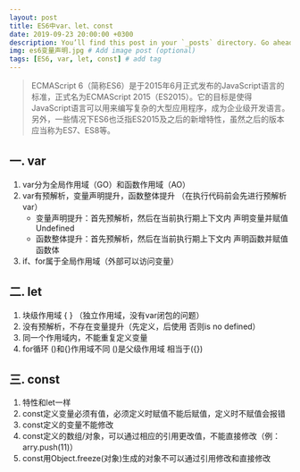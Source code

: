 ```yaml
---
layout: post
title: ES6中var、let、const
date: 2019-09-23 20:00:00 +0300
description: You’ll find this post in your `_posts` directory. Go ahead and edit it and re-build the site to see your changes. # Add post description (optional)
img: es6变量声明.jpg # Add image post (optional)
tags: [ES6, var, let, const] # add tag
---
```


>ECMAScript 6（简称ES6）是于2015年6月正式发布的JavaScript语言的标准，正式名为ECMAScript 2015（ES2015）。它的目标是使得JavaScript语言可以用来编写复杂的大型应用程序，成为企业级开发语言。另外，一些情况下ES6也泛指ES2015及之后的新增特性，虽然之后的版本应当称为ES7、ES8等。


## 一. var
1. var分为全局作用域（GO）和函数作用域（AO）
2. var有预解析，变量声明提升，函数整体提升 （在执行代码前会先进行预解析var）
	* 变量声明提升：首先预解析，然后在当前执行期上下文内 声明变量并赋值 Undefined
	* 函数整体提升：首先预解析，然后在当前执行期上下文内 声明函数并赋值 函数体
2. if、for属于全局作用域（外部可以访问变量）

## 二. let

1. 块级作用域 { }   （独立作用域，没有var闭包的问题）
2. 没有预解析，不存在变量提升（先定义，后使用 否则is no defined）
3. 同一个作用域内，不能重复定义变量
4. for循环 ()和{}作用域不同  ()是父级作用域  相当于({})

## 三. const

1. 特性和let一样
2. const定义变量必须有值，必须定义时赋值不能后赋值，定义时不赋值会报错
3. const定义的变量不能修改
4. const定义的数组/对象，可以通过相应的引用更改值，不能直接修改（例：arry.push(11)）
5. const用Object.freeze(对象)生成的对象不可以通过引用修改和直接修改


